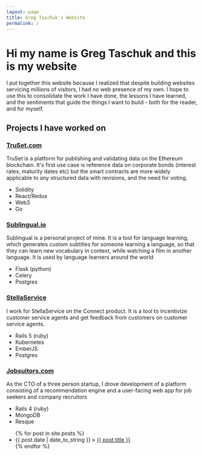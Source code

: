 ```yaml
---
layout: page
title: Greg Taschuk's Website
permalink: /
---
```

<h1>Hi my name is Greg Taschuk and this is my website</h1>

I put together this website because I realized that despite building websites servicing millions of visitors, I had no web presence of my own.  I hope to use this to consolidate the work I have done, the lessons I have learned, and the sentiments that guide the things I want to build - both for the reader, and for myself.

<h2>Projects I have worked on</h2>
<h3><a href='http://truset.com'>TruSet.com</a></h3>
TruSet is a platform for publishing and validating data on the Ethereum blockchain.  It's first use case is reference data on corporate bonds (interest rates, maturity dates etc) but the smart contracts are more widely applicable to any structured data with revisions, and the need for voting.
<ul>
<li>Solidity</li>
<li>React/Redux</li>
<li>Web3</li>
<li>Go</li>
</ul>


<h3><a href='http://sublingual.io'>Sublingual.io</a></h3>
Sublingual is a personal project of mine.  It is a tool for language learning, which generates custom subtitles for someone learning a language, so that they can learn new vocabulary in context, while watching a film in another language. It is used by language learners around the world
<ul>
<li>Flask (python)</li>
<li>Celery</li>
<li>Postgres</li>
</ul>

<h3><a href="https://stellaservice.com/stella-connect/">StellaService</a></h3>
I work for StellaService on the Connect product.  It is a tool to incentivize customer service agents and get feedback from customers on customer service agents.
<ul>
<li>Rails 5 (ruby)</li>
<li>Kubernetes</li>
<li>EmberJS</li>
<li>Postgres</li>
</ul>

<h3><a href="https://jobsuitors.com">Jobsuitors.com</a></h3>
As the CTO of a three person startup, I drove development of a platform consisting of a recommendation engine and a user-facing web app for job seekers and company recruitors
<ul>
<li>Rails 4 (ruby)</li>
<li>MongoDB</li>
<li>Resque</li>
</ul>

<ul class="posts">
  {% for post in site.posts %}
    <li><span>{{ post.date | date_to_string }}</span> &raquo; <a href="{{ BASE_PATH }}{{ post.url }}">{{ post.title }}</a></li>
  {% endfor %}
</ul>

